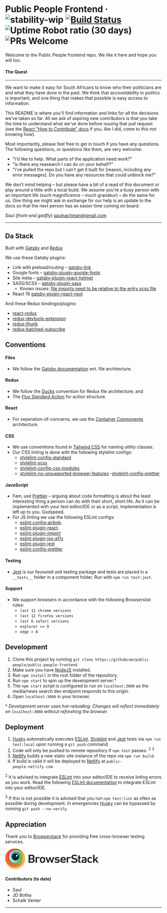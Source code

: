 # Public People Frontend &middot; ![stability-wip](https://img.shields.io/badge/stability-work_in_progress-lightgrey.svg) [![Build Status](https://travis-ci.org/public-people/public-people-frontend.svg?branch=master)](https://travis-ci.org/public-people/public-people-frontend) ![Uptime Robot ratio (30 days)](https://img.shields.io/uptimerobot/ratio/m780456713-527b0cb8b85abf879df15c02.svg) ![PRs Welcome](https://img.shields.io/badge/PRs-welcome-brightgreen.svg)

Welcome to the Public People frontend repo. We like it here and hope you will too.

#### The Quest

---

We want to make it easy for South Africans to know who their politicians are and what they have done in the past. We think that accountability in politics is important, and one thing that makes that possible is easy access to information.

This README is where you'll find information and links for all the decisions we've taken so far. All we ask of aspiring new contributors is that you take the time to understand what we've done before issuing that pull request (see the [React "How to Contribute" docs](https://reactjs.org/docs/how-to-contribute.html#sending-a-pull-request) if you, like I did, come to this not knowing how).

Most importantly, please feel free to get in touch if you have any questions. The following questions, or questions like them, are very welcome:

- "I'd like to help. What parts of the application need work?"
- "Is there any reasearch I can do on your behalf?"
- "I've pulled the repo but I can't get it built for [reason, including any error messages]. Do you have any resources that could unblock me?"

We don't mind helping – but please have a bit of a read of this document or play around a little with a local build. We assume you're a busy person with an important life (such magnificence – much grandeur) – do the same for us. One thing we might ask in exchange for our help is an update to the docs so that the next person has an easier time coming on board.

*Saul (front-end gadfly)*
[saulnachman@gmail.com](mailto:saulnachman@gmail.com)

---

## Da Stack

Built with [Gatsby](https://www.gatsbyjs.org/) and [Redux](https://redux.js.org/)

We use these Gatsby plugins:

- Link with preload/routing – [gatsby-link](https://www.npmjs.com/package/gatsby-link)
- Google fonts – [gatsby-plugin-google-fonts](https://www.npmjs.com/package/gatsby-plugin-google-fonts)
- Site meta – [gatsby-plugin-react-helmet](https://www.npmjs.com/package/gatsby-plugin-react-helmet)
- SASS/SCSS – [gatsby-plugin-sass](https://www.npmjs.com/package/gatsby-plugin-sass)
  - Known issues: [file imports need to be relative to the entry scss file](https://github.com/gatsbyjs/gatsby/issues/6438)
- React 16 [gatsby-plugin-react-next](https://www.npmjs.com/package/gatsby-plugin-react-next)

And these Redux bindings/plugins:

- [react-redux](https://www.npmjs.com/package/react-redux)
- [redux-devtools-extension](https://www.npmjs.com/package/redux-devtools-extension)
- [redux-thunk](https://www.npmjs.com/package/redux-thunk)
- [redux-batched-subscribe](redux-batched-subscribe)

## Conventions

#### Files

- We follow the [Gatsby documentation](https://www.gatsbyjs.org/docs/) wrt. file architecture.

#### Redux

- We follow the [Ducks](https://github.com/erikras/ducks-modular-redux) convention for Redux file architecture; and
- The [Flux Standard Action](https://github.com/redux-utilities/flux-standard-action) for action structure.

#### React

- For seperation-of-concerns, we use the [Container Components](https://medium.com/@learnreact/container-components-c0e67432e005) architecture.

#### CSS

- We use conventions found in [Tailwind CSS](http://tailwindcss.com/) for naming utility classes.
- Our CSS linting is done with the following stylelint configs:
  - [stylelint-config-standard](stylelint-config-standard)
  - [stylelint-scss](https://www.npmjs.com/package/stylelint-scss)
  - [stylelint-config-css-modules](https://www.npmjs.com/package/stylelint-config-css-modules)
  - [stylelint-no-unsupported-browser-features](https://www.npmjs.com/package/stylelint-no-unsupported-browser-features) -[stylelint-config-prettier](https://github.com/prettier/stylelint-config-prettier)

#### JavaScript

- Fam, use [Prettier](https://github.com/prettier/prettier) – arguing about code formatting is about the least interesting thing a person can do with their short, short life. As it can be implemented with your text editor/IDE or as a script, implementation is left up to you. Godspeed.
- For JS linting we use the following ESLint configs:
  - [eslint-config-airbnb](https://www.npmjs.com/package/eslint-config-airbnb).
  - [eslint-plugin-react](https://www.npmjs.com/package/eslint-plugin-react).
  - [eslint-plugin-import](https://www.npmjs.com/package/eslint-plugin-import)
  - [eslint-plugin-jsx-a11y](https://www.npmjs.com/package/eslint-plugin-jsx-a11y)
  - [eslint-plugin-jest](https://www.npmjs.com/package/eslint-plugin-jest)
  - [eslint-config-prettier](https://github.com/prettier/eslint-config-prettier)

#### Testing

- [Jest](https://facebook.github.io/jest/) is our favoured unit testing package and tests are placed in a `__tests__` folder in a component folder. Run with `npm run test:jest`.

#### Support

- We support browsers in accordance with the following Browserslist rules:
  - `last 12 chrome versions`
  - `last 12 firefox versions`
  - `last 6 safari versions`
  - `explorer >= 9`
  - `edge > 0`

## Development

1.  Clone this project by running `git clone https://githubcom/public-people/public-people-frontend`.
2.  Make sure you have [NodeJS](https://nodejs.org/en/) installed.
3.  Run `npm install` in the root folder of the repository.
4.  Run `npm start` to spin up the development server.\*
5.  The `npm start` script is configured to run on `localhost:3000` as the media/news search dev endpoint responds to this origin.
6.  Open `localhost:3000` in your browser.

\* _Development server uses hot-reloading. Changes will reflect immediately on `localhost:3000` without refreshing the browser_.

## Deployment

1.  [Husky](https://www.npmjs.com/package/husky) automatically executes [ESLint](https://eslint.org/), [Stylelint](https://stylelint.io/) and [Jest](https://facebook.github.io/jest/) tests via `npm run test:local` upon running a `git push` command.
2.  Code will only be pushed to remote repository if `npm test` passes. <sup>2</sup> <sup>3</sup>
3.  [Netlify](https://www.netlify.com/) builds a new static site instance of the repo via `npm run build`.
4.  If build is valid it will be deployed to [Netlify](https://www.netlify.com/) at `public-people.netlify.com`.

<sup>2</sup> It is advised to integrate [ESLint](https://eslint.org/) into your editor/IDE to receive linting errors as you work. Read the following [ESLInt documentation](https://eslint.org/docs/user-guide/integrations#editors) to integrate ESLint into your editor/IDE.

<sup>3</sup> If this is not possible it is advised that you run `npm test:lint` as often as possible during development. In emergencies [Husky](https://www.npmjs.com/package/husky) can be bypassed by running `git push --no-verify`.

## Appreciation

Thank you to [Browserstack](https://www.browserstack.com/) for providing free cross-browser testing services.

[![](tooling/documentation/browserstack.png)](https://www.browserstack.com)

#### Contributors (to date)

- Saul
- JD Botha
- Schalk Venter

---
